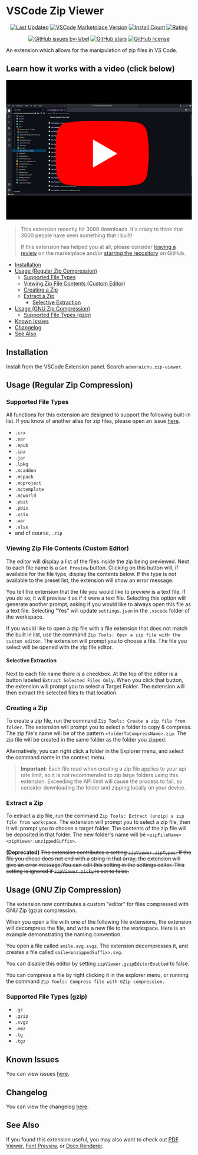 # VSCode Zip Viewer <!-- markdownlint-disable MD033 -->

<div align="center">

[![Last Updated](https://img.shields.io/visual-studio-marketplace/last-updated/adamraichu.zip-viewer?color=%2300008b&logo=visual%20studio%20code&logoColor=%23007ACC)](https://marketplace.visualstudio.com/items?itemName=AdamRaichu.zip-viewer)
[![VSCode Marketplace Version](https://img.shields.io/visual-studio-marketplace/v/adamraichu.zip-viewer?color=00008b&logo=Visual%20Studio%20Code&logoColor=%23007ACC)](https://marketplace.visualstudio.com/items?itemName=AdamRaichu.zip-viewer)
[![Install Count](https://img.shields.io/visual-studio-marketplace/i/adamraichu.zip-viewer?color=darkblue&label=Install%20Count&logo=visual%20studio%20code&logoColor=%23007ACC)](https://marketplace.visualstudio.com/items?itemName=AdamRaichu.zip-viewer)
[![Rating](https://img.shields.io/visual-studio-marketplace/stars/adamraichu.zip-viewer?color=darkblue&label=Rating&logo=visual%20studio%20code&logoColor=%23007ACC)][review]

[![GitHub issues by-label](https://img.shields.io/github/issues/adamraichu/vscode-zip-viewer/confirmed?color=orange&logo=github)](https://github.com/AdamRaichu/vscode-zip-viewer/labels/confirmed)
[![GitHub stars](https://img.shields.io/github/stars/adamraichu/vscode-zip-viewer)][stargazers]
[![GitHub license](https://img.shields.io/github/license/adamraichu/vscode-zip-viewer)](https://github.com/AdamRaichu/vscode-zip-viewer/blob/main/LICENSE)

</div>

An extension which allows for the manipulation of zip files in VS Code.

## Learn how it works with a video (click below)

[![Video Thumbnail](./thumbnail.jpg)](https://youtu.be/eMttQGBadaI)

> This extension recently hit 3000 downloads.
> It's crazy to think that 3000 people have seen something that I built!
>
> If this extension has helped you at all, please consider [leaving a review][review] on the marketplace and/or [starring the repository][stargazers] on GitHub.

- [Installation](#installation)
- [Usage (Regular Zip Compression)](#usage-regular-zip-compression)
  - [Supported File Types](#supported-file-types)
  - [Viewing Zip File Contents (Custom Editor)](#viewing-zip-file-contents-custom-editor)
  - [Creating a Zip](#creating-a-zip)
  - [Extract a Zip](#extract-a-zip)
    - [Selective Extraction](#selective-extraction)
- [Usage (GNU Zip Compression)](#usage-gnu-zip-compression)
  - [Supported File Types (gzip)](#supported-file-types-gzip)
- [Known Issues](#known-issues)
- [Changelog](#changelog)
- [See Also](#see-also)

## Installation

Install from the VSCode Extension panel.
Search `adamraichu.zip-viewer`.

## Usage (Regular Zip Compression)

### Supported File Types

All functions for this extension are designed to support the following built-in list.
If you know of another alias for zip files, please open an issue [here][new-zip-type].

- `.crx`
- `.ear`
- `.epub`
- `.ipa`
- `.jar`
- `.lpkg`
- `.mcaddon`
- `.mcpack`
- `.mcproject`
- `.mctemplate`
- `.mcworld`
- `.pbit`
- `.pbix`
- `.vsix`
- `.war`
- `.xlsx`
- and of course, `.zip`

### Viewing Zip File Contents (Custom Editor)

The editor will display a list of the files inside the zip being previewed.
Next to each file name is a `Get Preview` button.
Clicking on this button will, if available for the file type, display the contents below.
If the type is not available to the preset list, the extension will show an error message.

You tell the extension that the file you would like to preview is a text file.
If you do so, it will preview it as if it were a text file.
Selecting this option will generate another prompt, asking if you would like to always open this file as a text file.
Selecting "Yes" will update `settings.json` in the `.vscode` folder of the workspace.

If you would like to open a zip file with a file extension that does not match the built in list, use the command `Zip Tools: Open a zip file with the custom editor`.
The extension will prompt you to choose a file.
The file you select will be opened with the zip file editor.

#### Selective Extraction

Next to each file name there is a checkbox.
At the top of the editor is a button labeled `Extract Selected Files Only`.
When you click that button, the extension will prompt you to select a Target Folder.
The extension will then extract the selected files to that location.

### Creating a Zip

To create a zip file, run the command `Zip Tools: Create a zip file from folder`.
The extension will prompt you to select a folder to copy & compress.
The zip file's name will be of the pattern `<folderToCompressName>.zip`.
The zip file will be created in the same folder as the folder you zipped.

Alternatively, you can right click a folder in the Explorer menu, and select the command name in the context menu.

> **Important**: Each file read when creating a zip file applies to your api rate limit, so it is not recommended to zip large folders using this extension.
> Exceeding the API limit will cause the process to fail, so consider downloading the folder and zipping locally on your device.

### Extract a Zip

To extract a zip file, run the command `Zip Tools: Extract (unzip) a zip file from workspace`.
The extension will prompt you to select a zip file, then it will prompt you to choose a target folder.
The contents of the zip file will be deposited in that folder.
The new folder's name will be `<zipFileName><zipViewer.unzippedSuffix>`.

**(Deprecated)** ~~The extension contributes a setting `zipViewer.zipTypes`. If the file you chose does not end with a string in that array, the extension will give an error message.You can edit this setting in the settings editor. This setting is ignored if `zipViewer.picky` is set to false.~~

## Usage (GNU Zip Compression)

The extension now contributes a custom "editor" for files compressed with GNU Zip (gzip) compression.

When you open a file with one of the following file extensions, the extension will decompress the file, and write a new file to the workspace.
Here is an example demonstrating the naming convention.

You open a file called `smile.svg.svgz`.
The extension decompresses it, and creates a file called `smile<unzippedSuffix>.svg`.

You can disable this editor by setting `zipViewer.gzipEditorEnabled` to false.

You can compress a file by right clicking it in the explorer menu, or running the command `Zip Tools: Compress file with GZip compression.`

### Supported File Types (gzip)

- `.gz`
- `.gzip`
- `.svgz`
- `.emz`
- `.tg`
- `.tgz`

## Known Issues

You can view issues [here][known-issues].

## Changelog

You can view the changelog [here](CHANGELOG.md).

## See Also

If you found this extension useful, you may also want to check out [PDF Viewer][pdf-viewer], [Font Preview][font-preview], or [Docx Renderer][docx-renderer].

[new-zip-type]: https://github.com/AdamRaichu/vscode-zip-viewer/issues/new?assignees=AdamRaichu&labels=enhancement%2Cgood+first+issue&template=suggest_ext.yml&title=%5BFeature%5D+Suggested+file+extension%3A+
[pdf-viewer]: https://marketplace.visualstudio.com/items?itemName=AdamRaichu.pdf-viewer
[font-preview]: https://marketplace.visualstudio.com/items?itemName=AdamRaichu.font-viewer
[review]: https://marketplace.visualstudio.com/items?itemName=AdamRaichu.zip-viewer&ssr=false#review-details
[stargazers]: https://github.com/adamraichu/vscode-zip-viewer/stargazers
[known-issues]: https://github.com/AdamRaichu/vscode-zip-viewer/blob/main/known_issues.md
[docx-renderer]: https://marketplace.visualstudio.com/items?itemName=AdamRaichu.docx-viewer
